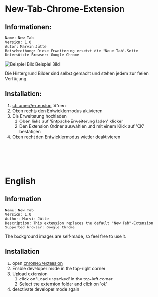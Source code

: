 # New-Tab-Chrome-Extension

## Informationen:
    Name: New Tab
    Version: 1.0
    Autor: Marvin Jütte
    Beischreibung: Diese Erweiterung ersetzt die "Neue Tab"-Seite
    Untersützte Browser: Google Chrome

![Beispiel Bild](https://nivram710.ddns.net/res/images/devel/chrome/new_tab/example.png)
Beispiel Bild
 
Die Hintergrund Bilder sind selbst gemacht
und stehen jedem zur freien Verfügung.

## Installation:
1. [chrome://extension](chrome://extension) öffnen
2. Oben rechts den Entwicklermodus aktivieren
3. Die Erweiterung hochladen
    1) Oben links auf 'Entpacke Erweiterung laden' klicken
    2) Den Extension Ordner auswählen und mit einem Klick auf 'OK' bestätigen
4. Oben recht den Entwicklermodus wieder deaktivieren
    
<br/><br/><br/><br/>
    
# English
## Information
    Name: New Tab
    Version: 1.0
    Author: Marvin Jütte
    Description: This extension replaces the default "New Tab"-Extension
    Supported browser: Google Chrome
The background images are self-made, so feel free to use it.

## Installation
1. open [chrome://extension](chrome://extension)
2. Enable developer mode in the top-right corner
3. Upload extension
    1) click on 'Load unpacked' in the top-left corner
    2) Select the extension folder and click on 'ok'  
4. deactivate developer mode again
